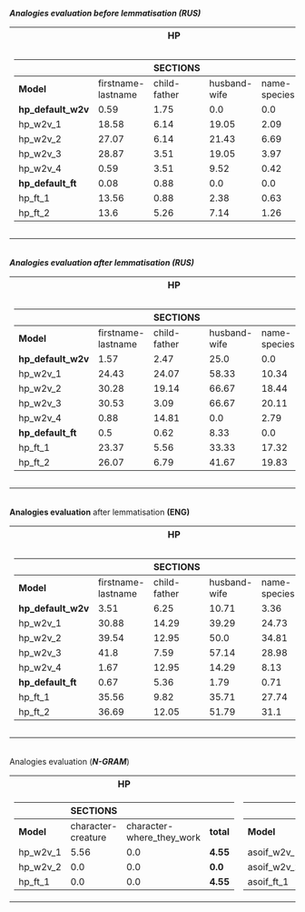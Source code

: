 
***Analogies evaluation before lemmatisation (RUS)***
<table>
<tr><th>HP</th><th>ASOIF</th></tr>
<tr><td>

|                        |         |   **SECTIONS**     |         |        |         |        
|---------------------------------|---------|--------|---------|--------|----------|
|**Model**| firstname-lastname|child-father | husband-wife|name-species|**total**|
| **hp_default_w2v**                  |  0.59   |  1.75  |  0.0    |  0.0   |  **0.42**    | 
| hp_w2v_1                        |  18.58  |  6.14  |  19.05  |  2.09  |  **13.4**    |
| hp_w2v_2                        |  27.07  |  6.14  |  21.43  |  6.69  |  **20.34**   |
| hp_w2v_3                        |  28.87  |  3.51  |  19.05  |  3.97  |  **19.87**   |
| hp_w2v_4                        |  0.59   |  3.51  |  9.52   |  0.42  |  **0.68**    | 
| **hp_default_ft**                   |  0.08   |  0.88  |  0.0    |  0.0   |  **0.08**    |
| hp_ft_1                         |  13.56  |  0.88  |  2.38   |  0.63  |  **8.57**    |
| hp_ft_2                         |  13.6   |  5.26  |  7.14   |  1.26  |  **8.83** |
</td><td>

|                        |         |   **SECTIONS**     |         |        |         |       | 
|---------------------------------|---------|--------|---------|------------------|----------|----------|
|**Model**| firstname-lastname|child-father | husband-wife|geo-name-location|houses-seats|**total**|
| **asoif_default_w2v**               |  0.44   |  1.97  |  5.0    |  0.0   |  0.0     |  **0.57**    | 
| asoif_w2v_1                     |  19.78  |  2.63  |  5.0    |  0.0   |  20.0    |  **17.61**   | 
| asoif_w2v_2                     |  27.58  |  4.61  |  15.0   |  0.0   |  20.0    |  **24.56**   | 
| asoif_w2v_3                     |  28.46  |  1.97  |  15.0   |  0.0   |  13.33   |  **25.1**    | 
| asoif_w2v_4                     |  0.4    |  3.29  |  0.0    |  0.0   |  0.0     |  **0.57**    | 
| **asoif_default_ft**                |  0.35   |  1.97  |  0.0    |  0.0   |  0.0     |  **0.42**    | 
| asoif_ft_1                      |  12.33  |  3.95  |  5.0    |  0.0   |  3.33    |  **11.04**   | 
| asoif_ft_2                      |  13.48  |  3.29  |  0.0    |  0.0   |  13.33   |  **12.07**   |

</td></tr> </table>  

\
***Analogies evaluation after lemmatisation (RUS)***
<table>
<tr><th>HP</th><th>ASOIF</th></tr>
<tr><td>

|                        |         |   **SECTIONS**     |         |        |         |        
|---------------------------------|---------|--------|---------|--------|----------|
|**Model**| firstname-lastname|child-father | husband-wife|name-species|**total**|
| **hp_default_w2v**                  |  1.57   |  2.47   |  25.0   |  0.0    |  **1.75**    |          | 
| hp_w2v_1                        |  24.43  |  24.07  |  58.33  |  10.34  |  **23.0**    |          | 
| hp_w2v_2                        |  30.28  |  19.14  |  66.67  |  18.44  |  **28.95**   |          | 
| hp_w2v_3                        |  30.53  |  3.09   |  66.67  |  20.11  |  **25.67**   |          | 
| hp_w2v_4                        |  0.88   |  14.81  |  0.0    |  2.79   |  **2.62**    |          | 
| **hp_default_ft**                   |  0.5    |  0.62   |  8.33   |  0.0    |  **0.42**    |          | 
| hp_ft_1                         |  23.37  |  5.56   |  33.33  |  17.32  |  **19.3**    |          | 
| hp_ft_2                         |  26.07  |  6.79   |  41.67  |  19.83  |  **22.55**   |          |
</td><td>

|                        |         |   **SECTIONS**     |         |        |         |       | 
|---------------------------------|---------|--------|---------|------------------|----------|----------|
|**Model**| firstname-lastname|child-father | husband-wife|geo-name-location|houses-seats|**total**|
| **asoif_default_w2v**               |  1.93   |  7.02   |  0.0    |  5.0    |  10.0    |  **2.35**    | 
| asoif_w2v_1                     |  26.98  |  2.63   |  15.0   |  7.5    |  26.67   |  **24.4**    | 
| asoif_w2v_2                     |  36.24  |  3.51   |  20.0   |  6.25   |  30.0    |  **32.66**   | 
| asoif_w2v_3                     |  32.62  |  4.39   |  5.0    |  12.5   |  26.67   |  **29.62**   | 
| asoif_w2v_4                     |  0.69   |  2.63   |  5.0    |  2.5    |  6.67    |  **1.07**    | 
| **asoif_default_ft**                |  2.33   |  2.63   |  5.0    |  0.0    |  3.33    |  **2.31**    | 
| asoif_ft_1                      |  23.86  |  2.63   |  15.0   |  6.25   |  20.0    |  **21.58**   | 
| asoif_ft_2                      |  27.33  |  2.63   |  15.0   |  5.0    |  13.33   |  **24.4**    |
</td></tr> </table>  

\
**Analogies evaluation** after lemmatisation **(ENG)**
<table>
<tr><th>HP</th><th>ASOIF</th></tr>
<tr><td>

|                        |         |   **SECTIONS**     |         |        |         |        
|---------------------------------|---------|--------|---------|--------|----------|
|**Model**| firstname-lastname|child-father | husband-wife|name-species|**total**|
**hp_default_w2v**              | 3.51 | 6.25 | 10.71 | 3.36 | **6.88**
hp_w2v_1              | 30.88 | 14.29 | 39.29 | 24.73 | **25.11**
hp_w2v_2              | 39.54 | 12.95 | 50.0 | 34.81 | **30.0**
hp_w2v_3              | 41.8 | 7.59 | 57.14 | 28.98 | **30.34**
hp_w2v_4              | 1.67 | 12.95 | 14.29 | 8.13 | **7.22**
**hp_default_ft**              | 0.67 | 5.36 | 1.79 | 0.71 | **0.87**
hp_ft_1              | 35.56 | 9.82 | 35.71 | 27.74 | **25.46**
hp_ft_2              | 36.69 | 12.05 | 51.79 | 31.1 | **28.4**
</td><td>

|                        |         |   **SECTIONS**     |         |        |         |       | 
|---------------------------------|---------|--------|---------|------------------|----------|----------|
|**Model**| firstname-lastname|child-father | husband-wife|geo-name-location|houses-seats|**total**|
**asoif_default_w2v**              | 8.78 | 2.22 | 6.67 | 4.76 | 20.0 | **8.15**
asoif_w2v_1              | 32.01 | 4.44 | 10.0 | 11.9 | 40.0 | **28.44**
asoif_w2v_2              | 42.36 | 3.89 | 10.0 | 19.64 | 33.33 | **37.71**
asoif_w2v_3              | 40.62 | 5.0 | 6.67 | 22.62 | 40.0 | **36.41**
asoif_w2v_4              | 1.27 | 6.67 | 6.67 | 11.9 | 30.0 | **2.67**
**asoif_default_ft**              | 1.06 | 1.67 | 3.33 | 3.57 | 3.33 | **1.33**
asoif_ft_1              | 34.04 | 0.0 | 6.67 | 13.69 | 46.67 | **29.81**
asoif_ft_2              | 35.09 | 1.11 | 3.33 | 11.9 | 26.67 | **30.44**
</td></tr> </table>

\
Analogies evaluation (***N-GRAM***)
<table>
<tr><th>HP</th><th>ASOIF</th></tr>
<tr><td>

|         |   **SECTIONS**     |         |        |
|---------------------------------|---------|--------|---------|
|**Model**|character-creature|character-where_they_work|**total**|
|hp_w2v_1              | 5.56 | 0.0 | **4.55**|
|hp_w2v_2              | 0.0 | 0.0 | **0.0**|
|hp_ft_1              | 0.0 | 0.0 | **4.55**|
</td><td>

|         |   **SECTIONS**     |         |        |
|---------------------------------|---------|--------|---------|
|**Model**|name-nickname|character-where_they_work|**total**|
asoif_w2v_1              | 2.22 | 0.0 | **2.22**
asoif_w2v_2              | 2.22 | 0.0 | **2.22**
asoif_ft_1              | 0.0 | 0.0 | **0.0**
</td></tr> </table>  
